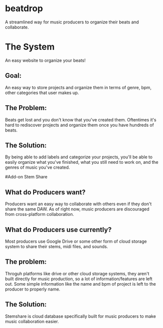 # beatdrop
A streamlined way for music producers to organize their beats and collaborate.

# The System
An easy website to organize your beats!

## Goal:
An easy way to store projects and organize them in terms of genre, bpm, other categories that user makes up.

## The Problem:
Beats get lost and you don't know that you've created them. Oftentimes it's hard to rediscover projects and organize them once you have hundreds of beats.

## The Solution:
By being able to add labels and categorize your projects, you'll be able to easily organize what you've finished, what you still need to work on, and the genres of music you've created.

#Add-on Stem Share
## What do Producers want?
Producers want an easy way to collaborate with others even if they don't share the same DAW. As of right now, music producers are discouraged from cross-platform collaboration.

## What do Producers use currently?
Most producers use Google Drive or some other form of cloud storage system to share their stems, midi files, and sounds. 

## The problem: 
Throguh platforms like drive or other cloud storage systems, they aren't built directly for music production, so a lot of information/features are left out. Some simple information like the name and bpm of project is left to the producer to properly name. 

## The Solution:
Stemshare is cloud database specifically built for music producers to make music collaboration easier. 

